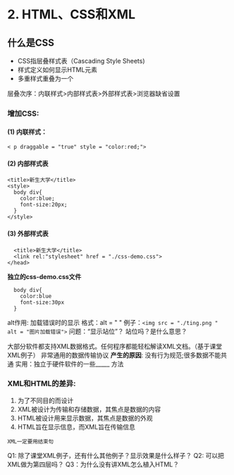 # 2. HTML、CSS和XML


## 什么是CSS
- CSS指层叠样式表（Cascading Style Sheets)
- 样式定义如何显示HTML元素
- 多重样式重叠为一个

层叠次序：内联样式>内部样式表>外部样式表>浏览器缺省设置

### 增加CSS:  
#### (1) 内联样式：
```
< p draggable = "true" style = "color:red;">
```

#### (2) 内部样式表
```
<title>新生大学</title>
<style>
  body div{
    color:blue;
    font-size:20px;
  }
</style>
```
#### (3) 外部样式表
```
  <title>新生大学</title>
  <link rel:"stylesheet" href = "./css-demo.css">
</head>
```
 
**独立的css-demo.css文件**
```
  body div{
    color:blue
    font-size:30px 
  }
```

alt作用: 加载错误时的显示 
格式：alt = " "
例子：`<img src = "./ting.png " alt = "图片加载错误">`
问题：“显示站位”？ 站位吗？是什么意思？

大部分软件都支持XML数据格式。任何程序都能轻松解读XML文档。（基于课堂XML例子）
非常通用的数据传输协议
**产生的原因**: 没有行为规范;很多数据不能共通
实用：独立于硬件软件的一些_____ 方法

### XML和HTML的差异:
1. 为了不同目的而设计
2. XML被设计为传输和存储数据，其焦点是数据的内容
3. HTML被设计用来显示数据，其焦点是数据的外观
4. HTML旨在显示信息，而XML旨在传输信息

`XML一定要用结束句`

Q1: 除了课堂XML例子，还有什么其他例子？显示效果是什么样子？
Q2: 可以把XML做为第四层吗？
Q3：为什么没有讲XML怎么植入HTML？
